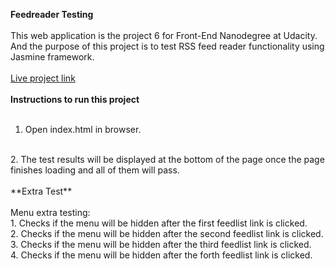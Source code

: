 **Feedreader Testing**
<br>
<br>
This web application is the project 6 for Front-End Nanodegree at Udacity. And the purpose of this project is to test RSS feed reader functionality using Jasmine framework.
<br>
<br>
[Live project link](http://macu123.github.io/frontend-nanodegree-feedreader/)
<br>
<br>
**Instructions to run this project**
<br>
<br>
1. Open index.html in browser.
<br>
2. The test results will be displayed at the bottom of the page once the page finishes loading and all of them will pass.
<br>
<br>
**Extra Test**
<br>
<br>
Menu extra testing:
<br>
1. Checks if the menu will be hidden after the first feedlist link is clicked.
<br>
2. Checks if the menu will be hidden after the second feedlist link is clicked.
<br>
3. Checks if the menu will be hidden after the third feedlist link is clicked.
<br>
4. Checks if the menu will be hidden after the forth feedlist link is clicked.
